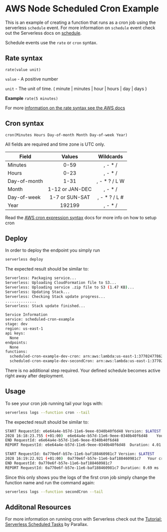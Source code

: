 <!--
title: 'AWS Node Scheduled Cron example in NodeJS'
description: 'This is an example of creating a function that runs as a cron job using the serverless ''schedule'' event.'
layout: Doc
framework: v1
platform: AWS
language: nodeJS
authorLink: 'https://github.com/0dj0bz'
authorName: 'Rob Abbott'
authorAvatar: 'https://avatars3.githubusercontent.com/u/5679763?v=4&s=140'
-->
# AWS Node Scheduled Cron Example

This is an example of creating a function that runs as a cron job using the serverless `schedule` event. For more information on `schedule` event check out the Serverless docs on [schedule](https://serverless.com/framework/docs/providers/aws/events/schedule/).

Schedule events use the `rate` or `cron` syntax.

## Rate syntax

```pseudo
rate(value unit)
```

`value` - A positive number

`unit` - The unit of time. ( minute | minutes | hour | hours | day | days )

**Example** `rate(5 minutes)`

For more [information on the rate syntax see the AWS docs](http://docs.aws.amazon.com/AmazonCloudWatch/latest/events/ScheduledEvents.html#RateExpressions)

## Cron syntax

```pseudo
cron(Minutes Hours Day-of-month Month Day-of-week Year)
```

All fields are required and time zone is UTC only.

| Field         | Values         | Wildcards     |
| ------------- |:--------------:|:-------------:|
| Minutes       | 0-59           | , - * /       |
| Hours         | 0-23           | , - * /       |
| Day-of-month  | 1-31           | , - * ? / L W |
| Month         | 1-12 or JAN-DEC| , - * /       |
| Day-of-week   | 1-7 or SUN-SAT | , - * ? / L # |
| Year          | 192199      | , - * /       |

Read the [AWS cron expression syntax](http://docs.aws.amazon.com/lambda/latest/dg/tutorial-scheduled-events-schedule-expressions.html) docs for more info on how to setup cron

## Deploy

In order to deploy the endpoint you simply run

```bash
serverless deploy
```

The expected result should be similar to:

```bash
Serverless: Packaging service...
Serverless: Uploading CloudFormation file to S3...
Serverless: Uploading service .zip file to S3 (1.47 KB)...
Serverless: Updating Stack...
Serverless: Checking Stack update progress...
..............
Serverless: Stack update finished...

Service Information
service: scheduled-cron-example
stage: dev
region: us-east-1
api keys:
  None
endpoints:
  None
functions:
  scheduled-cron-example-dev-cron: arn:aws:lambda:us-east-1:377024778620:function:scheduled-cron-example-dev-cron
  scheduled-cron-example-dev-secondCron: arn:aws:lambda:us-east-1:377024778620:function:scheduled-cron-example-dev-secondCron
```

There is no additional step required. Your defined schedule becomes active right away after deployment.

## Usage

To see your cron job running tail your logs with:

```bash
serverless logs --function cron --tail
```

The expected result should be similar to:

```bash
START RequestId: e6e64a4e-b57d-11e6-9eee-0340b40f6d48 Version: $LATEST
2028 16:18:23.755 (+01:00)	e6e64a4e-b57d-11e6-9eee-0340b40f6d48	Your cron function "scheduled-cron-example-dev-cron" ran at Mon Nov 28 2016 15:18:23 GMT+0000 (UTC)
END RequestId: e6e64a4e-b57d-11e6-9eee-0340b40f6d48
REPORT RequestId: e6e64a4e-b57d-11e6-9eee-0340b40f6d48	Duration: 4.01 ms	Billed Duration: 100 ms 	Memory Size: 1024 MB	Max Memory Used: 16 MB

START RequestId: 0a770e6f-b57e-11e6-baf188460981c7 Version: $LATEST
2028 16:19:22.921 (+01:00)	0a770e6f-b57e-11e6-baf188460981c7	Your cron function "scheduled-cron-example-dev-cron" ran at Mon Nov 28 2016 15:19:22 GMT+0000 (UTC)
END RequestId: 0a770e6f-b57e-11e6-baf188460981c7
REPORT RequestId: 0a770e6f-b57e-11e6-baf188460981c7	Duration: 0.69 ms	Billed Duration: 100 ms 	Memory Size: 1024 MB	Max Memory Used: 16 MB
```

Since this only shows you the logs of the first cron job simply change the function name and run the command again:

```bash
serverless logs --function secondCron --tail
```


## Additonal Resources

For more information on running cron with Serverless check out the [Tutorial: Serverless Scheduled Tasks](https://parall.ax/blog/view/3202/tutorial-serverless-scheduled-tasks) by Parallax.
